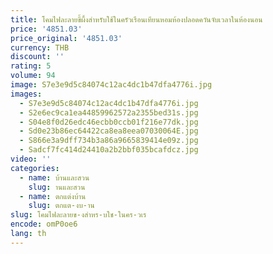 ```yaml
---
title: โคมไฟละลายขี้ผึ้งสำหรับใช้ในครัวเรือนเทียนหอมห้องปลอดควันจับเวลาในห้องนอน
price: '4851.03'
price_original: '4851.03'
currency: THB
discount: ''
rating: 5
volume: 94
image: S7e3e9d5c84074c12ac4dc1b47dfa4776i.jpg
images:
  - S7e3e9d5c84074c12ac4dc1b47dfa4776i.jpg
  - S2e6ec9ca1ea44859962572a2355bed31s.jpg
  - S04e8f0d26edc46ecbb0ccb01f216e77dk.jpg
  - Sd0e23b86ec64422ca8ea8eea07030064E.jpg
  - S866e3a9dff734b3a86a9665839414e09z.jpg
  - Sadcf7fc414d24410a2b2bbf035bcafdcz.jpg
video: ''
categories:
  - name: บ้านและสวน
    slug: านและสวน
  - name: ตกแต่งบ้าน
    slug: ตกแต-งบ-าน
slug: โคมไฟละลายข-งสำหร-บใช-ในคร-วเร
encode: omP0oe6
lang: th
---
```

  